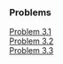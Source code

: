 ### Problems

[Problem 3.1](cap3prob01.ipynb)  
[Problem 3.2](cap3prob02.ipynb)  
[Problem 3.3](https://en.smath.info/cloud/worksheet/nRgMyun4)  
